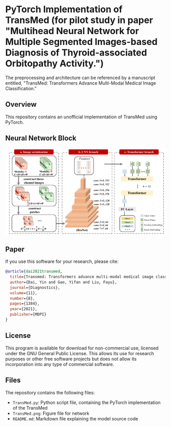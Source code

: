 # PyTorch Implementation of TransMed (for pilot study in paper "Multihead Neural Network for Multiple Segmented Images-based Diagnosis of Thyroid-associated Orbitopathy Activity.")
 
The preprocessing and architecture can be referenced by a manuscript entitled, "TransMed: Transformers Advance Multi-Modal Medical Image Classification." 

## Overview
This repository contains an unofficial implementation of TransMed using PyTorch.<br/>


## Neural Network Block
![Local Image](TransMed.png "TransMed")
## Paper
If you use this software for your research, please cite:

```bibtex
@article{dai2021transmed,
  title={Transmed: Transformers advance multi-modal medical image classification},
  author={Dai, Yin and Gao, Yifan and Liu, Fayu},
  journal={Diagnostics},
  volume={11},
  number={8},
  pages={1384},
  year={2021},
  publisher={MDPI}
}
```

## License
This program is available for download for non-commercial use, licensed under the GNU General Public License. This allows its use for research purposes or other free software projects but does not allow its incorporation into any type of commercial software.

## Files
The repository contains the following files:
- `TransMed.py`: Python script file, containing the PyTorch implementation of the TransMed
- `TransMed.png`: Figure file for network
- `README.md`: Markdown file explaining the model source code
